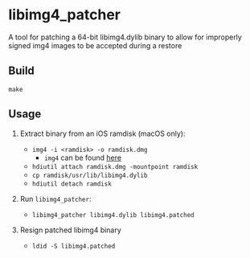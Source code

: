 # libimg4_patcher
A tool for patching a 64-bit libimg4.dylib binary to allow for improperly signed img4 images to be accepted during a restore

## Build
`make`

## Usage
1. Extract binary from an iOS ramdisk (macOS only):
    - `img4 -i <ramdisk> -o ramdisk.dmg`
        - `img4` can be found [here](https://github.com/xerub/img4lib)
    - `hdiutil attach ramdisk.dmg -mountpoint ramdisk`
    - `cp ramdisk/usr/lib/libimg4.dylib`
    - `hdiutil detach ramdisk`

2. Run `libimg4_patcher`:
    - `libimg4_patcher libimg4.dylib libimg4.patched`

3. Resign patched libimg4 binary
    - `ldid -S libimg4.patched`